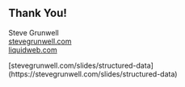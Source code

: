 ## Thank You!

Steve Grunwell<br>
[stevegrunwell.com](https://stevegrunwell.com)<br>
[liquidweb.com](https://www.liquidweb.com/)

<!-- .element: class="slides-link" -->[stevegrunwell.com/slides/structured-data](https://stevegrunwell.com/slides/structured-data)
